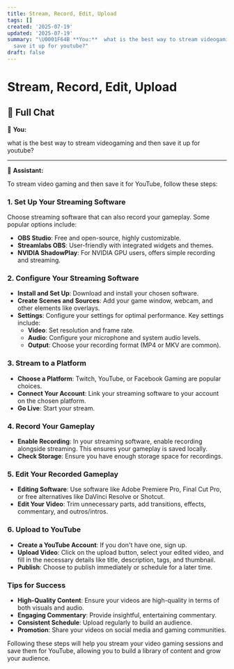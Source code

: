 ```yaml
---
title: Stream, Record, Edit, Upload
tags: []
created: '2025-07-19'
updated: '2025-07-19'
summary: "\U0001F64B **You:**  what is the best way to stream videogaming and then
  save it up for youtube?"
draft: false
---
```


# Stream, Record, Edit, Upload

## 🧠 Full Chat

🙋 **You:**

what is the best way to stream videogaming and then save it up for youtube?

---

🤖 **Assistant:**

To stream video gaming and then save it for YouTube, follow these steps:

### 1. Set Up Your Streaming Software
Choose streaming software that can also record your gameplay. Some popular options include:
- **OBS Studio**: Free and open-source, highly customizable.
- **Streamlabs OBS**: User-friendly with integrated widgets and themes.
- **NVIDIA ShadowPlay**: For NVIDIA GPU users, offers simple recording and streaming.

### 2. Configure Your Streaming Software
- **Install and Set Up**: Download and install your chosen software.
- **Create Scenes and Sources**: Add your game window, webcam, and other elements like overlays.
- **Settings**: Configure your settings for optimal performance. Key settings include:
  - **Video**: Set resolution and frame rate.
  - **Audio**: Configure your microphone and system audio levels.
  - **Output**: Choose your recording format (MP4 or MKV are common).

### 3. Stream to a Platform
- **Choose a Platform**: Twitch, YouTube, or Facebook Gaming are popular choices.
- **Connect Your Account**: Link your streaming software to your account on the chosen platform.
- **Go Live**: Start your stream.

### 4. Record Your Gameplay
- **Enable Recording**: In your streaming software, enable recording alongside streaming. This ensures your gameplay is saved locally.
- **Check Storage**: Ensure you have enough storage space for recordings.

### 5. Edit Your Recorded Gameplay
- **Editing Software**: Use software like Adobe Premiere Pro, Final Cut Pro, or free alternatives like DaVinci Resolve or Shotcut.
- **Edit Your Video**: Trim unnecessary parts, add transitions, effects, commentary, and outros/intros.

### 6. Upload to YouTube
- **Create a YouTube Account**: If you don't have one, sign up.
- **Upload Video**: Click on the upload button, select your edited video, and fill in the necessary details like title, description, tags, and thumbnail.
- **Publish**: Choose to publish immediately or schedule for a later time.

### Tips for Success
- **High-Quality Content**: Ensure your videos are high-quality in terms of both visuals and audio.
- **Engaging Commentary**: Provide insightful, entertaining commentary.
- **Consistent Schedule**: Upload regularly to build an audience.
- **Promotion**: Share your videos on social media and gaming communities.

Following these steps will help you stream your video gaming sessions and save them for YouTube, allowing you to build a library of content and grow your audience.